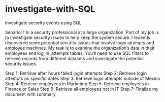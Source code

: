 # investigate-with-SQL
Investigate security events using SQL

Senario: 
I'm a security professional at a large organization. Part of my job is to investigate security issues to help keep the system secure. I recently discovered some potential security issues that involve login attempts and employee machines.
My task is to examine the organization’s data in their employees and log_in_attempts tables. You’ll need to use SQL filters to retrieve records from different datasets and investigate the potential security issues.

Step 1: Retrieve after hours failed login attempts
Step 2: Retrieve login attempts on specific dates
Step 3: Retrieve login attempts outside of Mexico
Step 4: Retrieve employees in Marketing
Step 5: Retrieve employees in Finance or Sales
Step 6: Retrieve all employees not in IT
Step 7: Finalize my document with summary
